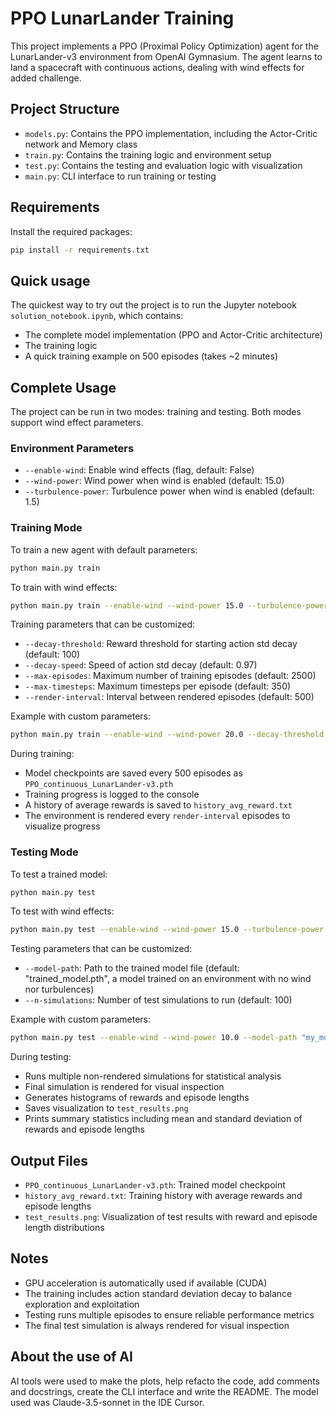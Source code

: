 # PPO LunarLander Training

This project implements a PPO (Proximal Policy Optimization) agent for the LunarLander-v3 environment from OpenAI Gymnasium. The agent learns to land a spacecraft with continuous actions, dealing with wind effects for added challenge.

## Project Structure

- `models.py`: Contains the PPO implementation, including the Actor-Critic network and Memory class
- `train.py`: Contains the training logic and environment setup
- `test.py`: Contains the testing and evaluation logic with visualization
- `main.py`: CLI interface to run training or testing

## Requirements

Install the required packages:

```bash
pip install -r requirements.txt
```

## Quick usage

The quickest way to try out the project is to run the Jupyter notebook `solution_notebook.ipynb`, which contains:
- The complete model implementation (PPO and Actor-Critic architecture)
- The training logic
- A quick training example on 500 episodes (takes ~2 minutes)

## Complete Usage

The project can be run in two modes: training and testing. Both modes support wind effect parameters.

### Environment Parameters

- `--enable-wind`: Enable wind effects (flag, default: False)
- `--wind-power`: Wind power when wind is enabled (default: 15.0)
- `--turbulence-power`: Turbulence power when wind is enabled (default: 1.5)

### Training Mode

To train a new agent with default parameters:

```bash
python main.py train
```

To train with wind effects:

```bash
python main.py train --enable-wind --wind-power 15.0 --turbulence-power 1.5
```

Training parameters that can be customized:
- `--decay-threshold`: Reward threshold for starting action std decay (default: 100)
- `--decay-speed`: Speed of action std decay (default: 0.97)
- `--max-episodes`: Maximum number of training episodes (default: 2500)
- `--max-timesteps`: Maximum timesteps per episode (default: 350)
- `--render-interval`: Interval between rendered episodes (default: 500)

Example with custom parameters:

```bash
python main.py train --enable-wind --wind-power 20.0 --decay-threshold 150 --max-episodes 3000
```

During training:
- Model checkpoints are saved every 500 episodes as `PPO_continuous_LunarLander-v3.pth`
- Training progress is logged to the console
- A history of average rewards is saved to `history_avg_reward.txt`
- The environment is rendered every `render-interval` episodes to visualize progress

### Testing Mode

To test a trained model:

```bash
python main.py test
```

To test with wind effects:

```bash
python main.py test --enable-wind --wind-power 15.0 --turbulence-power 1.5
```

Testing parameters that can be customized:
- `--model-path`: Path to the trained model file (default: "trained_model.pth", a model trained on an environment with no wind nor turbulences)
- `--n-simulations`: Number of test simulations to run (default: 100)

Example with custom parameters:

```bash
python main.py test --enable-wind --wind-power 10.0 --model-path "my_model.pth" --n-simulations 50
```

During testing:
- Runs multiple non-rendered simulations for statistical analysis
- Final simulation is rendered for visual inspection
- Generates histograms of rewards and episode lengths
- Saves visualization to `test_results.png`
- Prints summary statistics including mean and standard deviation of rewards and episode lengths

## Output Files

- `PPO_continuous_LunarLander-v3.pth`: Trained model checkpoint
- `history_avg_reward.txt`: Training history with average rewards and episode lengths
- `test_results.png`: Visualization of test results with reward and episode length distributions

## Notes

- GPU acceleration is automatically used if available (CUDA)
- The training includes action standard deviation decay to balance exploration and exploitation
- Testing runs multiple episodes to ensure reliable performance metrics
- The final test simulation is always rendered for visual inspection

## About the use of AI
AI tools were used to make the plots, help refacto the code, add comments and docstrings, create the CLI interface and write the README. The model used was Claude-3.5-sonnet in the IDE Cursor.